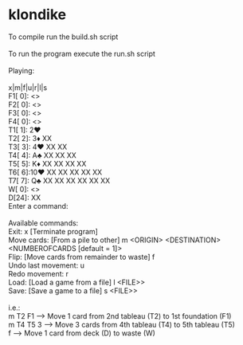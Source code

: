 # klondike
To compile run the build.sh script<br />
<br />
To run the program execute the run.sh script<br />
<br />
Playing:<br />
<br />
x|m|f|u|r|l|s<br />
F1[ 0]: <><br />
F2[ 0]: <><br />
F3[ 0]: <><br />
F4[ 0]: <><br />
T1[ 1]: 2♥ <br />
T2[ 2]: 3♦  XX <br />
T3[ 3]: 4♥  XX  XX <br />
T4[ 4]: A♣  XX  XX  XX <br />
T5[ 5]: K♦  XX  XX  XX  XX <br />
T6[ 6]:10♥  XX  XX  XX  XX  XX <br />
T7[ 7]: Q♣  XX  XX  XX  XX  XX  XX <br />
 W[ 0]: <><br />
 D[24]: XX <br />
Enter a command:<br />
<br />
Available commands:<br />
Exit: x [Terminate program]<br />
Move cards: [From a pile to other] m \<ORIGIN\> \<DESTINATION\> \<NUMBEROFCARDS \[default = 1\]\><br />
Flip: [Move cards from remainder to waste] f<br />
Undo last movement: u<br />
Redo movement: r<br />
Load: [Load a game from a file] l \<FILE>\><br />
Save: [Save a game to a file] s \<FILE>\><br />
<br />
i.e.:<br />
m T2 F1 --> Move 1 card from 2nd tableau (T2) to 1st foundation (F1)<br />
m T4 T5 3 --> Move 3 cards from 4th tableau (T4) to 5th tableau (T5)<br />
f --> Move 1 card from deck (D) to waste (W)<br />


